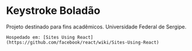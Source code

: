 # Keystroke Boladão
Projeto destinado para fins acadêmicos. Universidade Federal de Sergipe.
```
Hospedado em: [Sites Using React](https://github.com/facebook/react/wiki/Sites-Using-React)
```
